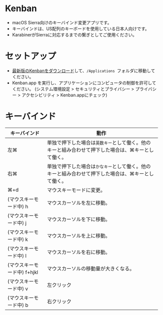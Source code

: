 # Kenban

- macOS Sierra向けのキーバインド変更アプリです。
- キーバインドは、US配列のキーボードを使用している日本人向けです。
- KarabinerがSierraに対応するまでの繋ぎとしてご使用ください。

# セットアップ

- [最新版のKenbanをダウンロード](https://github.com/k-yamada/Kenban/releases/tag/v1.0.0)して、`/Applications `フォルダに移動してください。
- Kenban.app を実行し、アプリケーションにコンピュータの制御を許可してください。 (システム環境設定 > セキュリティとプライバシー > プライバシー > アクセシビリティ > Kenban.appにチェック)

# キーバインド

キーバインド | 動作
---- | ----
左⌘ | 単独で押下した場合は`英数キー`として働く。他のキーと組み合わせて押下した場合は、⌘キーとして働く。
右⌘ | 単独で押下した場合は`かなキー`として働く。他のキーと組み合わせて押下した場合は、⌘キーとして働く。
⌘+d | マウスキーモードに変更。
(マウスキーモード中) h | マウスカーソルを左に移動。
(マウスキーモード中) j | マウスカーソルを下に移動。
(マウスキーモード中) k | マウスカーソルを上に移動。
(マウスキーモード中) l | マウスカーソルを右に移動。
(マウスキーモード中) f+hjkl | マウスカーソルの移動量が大きくなる。
(マウスキーモード中) v | 左クリック
(マウスキーモード中) b | 右クリック
